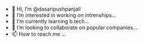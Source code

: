 - 👋 Hi, I’m @dasaripushpanjali
- 👀 I’m interested in working on intrenships...
- 🌱 I’m currently learning b.tech...
- 💞️ I’m looking to collaborate on popular companies...
- 📫 How to reach me ...

<!---
dasaripushpanjali/dasaripushpanjali is a ✨ special ✨ repository because its `README.md` (this file) appears on your GitHub profile.
You can click the Preview link to take a look at your changes.
--->
